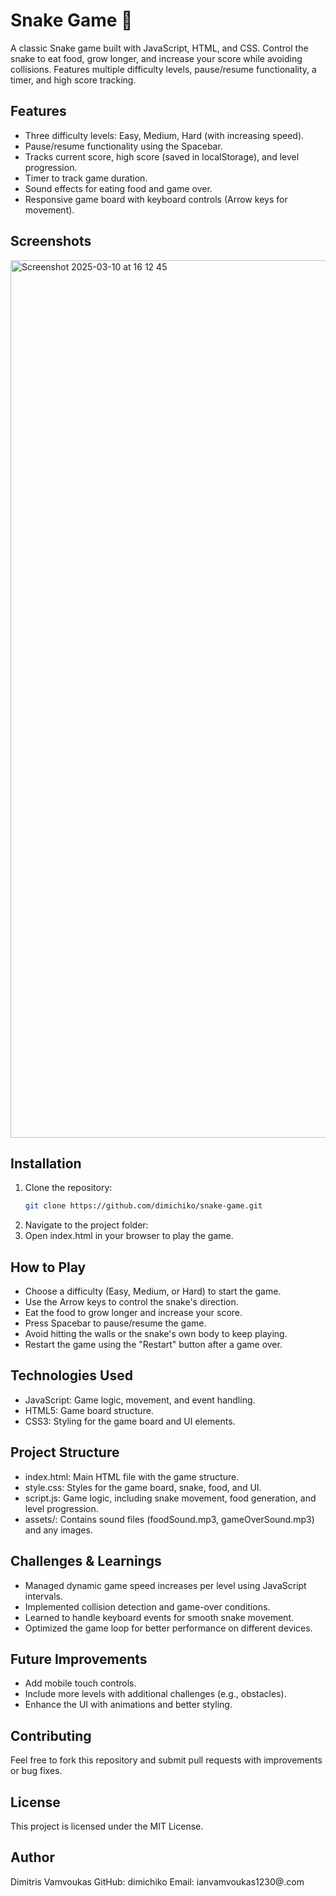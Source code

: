 # Snake Game 🐍

A classic Snake game built with JavaScript, HTML, and CSS. Control the snake to eat food, grow longer, and increase your score while avoiding collisions. Features multiple difficulty levels, pause/resume functionality, a timer, and high score tracking.

## Features
- Three difficulty levels: Easy, Medium, Hard (with increasing speed).
- Pause/resume functionality using the Spacebar.
- Tracks current score, high score (saved in localStorage), and level progression.
- Timer to track game duration.
- Sound effects for eating food and game over.
- Responsive game board with keyboard controls (Arrow keys for movement).

## Screenshots
<img width="1404" alt="Screenshot 2025-03-10 at 16 12 45" src="https://github.com/user-attachments/assets/296f51fa-d7a1-49c1-b97c-64f08cc50ebe" />


## Installation
1. Clone the repository:
   ```bash
   git clone https://github.com/dimichiko/snake-game.git
   
2. Navigate to the project folder:
3. Open index.html in your browser to play the game.

## How to Play
- Choose a difficulty (Easy, Medium, or Hard) to start the game.
- Use the Arrow keys to control the snake's direction.
- Eat the food to grow longer and increase your score.
- Press Spacebar to pause/resume the game.
- Avoid hitting the walls or the snake's own body to keep playing.
- Restart the game using the "Restart" button after a game over.

## Technologies Used
- JavaScript: Game logic, movement, and event handling.
- HTML5: Game board structure.
- CSS3: Styling for the game board and UI elements.

## Project Structure
- index.html: Main HTML file with the game structure.
- style.css: Styles for the game board, snake, food, and UI.
- script.js: Game logic, including snake movement, food generation, and level progression.
- assets/: Contains sound files (foodSound.mp3, gameOverSound.mp3) and any images.

## Challenges & Learnings
- Managed dynamic game speed increases per level using JavaScript intervals.
- Implemented collision detection and game-over conditions.
- Learned to handle keyboard events for smooth snake movement.
- Optimized the game loop for better performance on different devices.
  
## Future Improvements
- Add mobile touch controls.
- Include more levels with additional challenges (e.g., obstacles).
- Enhance the UI with animations and better styling.
  
## Contributing
Feel free to fork this repository and submit pull requests with improvements or bug fixes.

## License
This project is licensed under the MIT License.

## Author
Dimitris Vamvoukas
GitHub: dimichiko
Email: ianvamvoukas1230@.com






